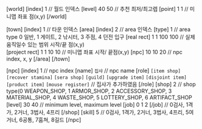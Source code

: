 ﻿[world]
	[index]	1									// 월드 인덱스
	[level]	40	50								// 추천 최저/최고렙
	[point]	1	1								// 미니맵 좌표 점(x,y)
[/world]

[town]
	[index] 1									// 타운 인덱스
	[area]
		[index]	2								// area 인덱스
		[type]	1								// area type   0 일반, 1 게이트, 2 낚시터, 3 주점, 4 던전 입구
		[real rect]		1	1	100	100			// 실제 움직일수 있는 범위 시작/끝 점(x,y)	
		[project rect]	1	1	10	10			// 미니맵 좌표 시작/ 끝점(x,y)
		[npc]			10	10	20				// npc index, x, y
	[/area]
[/town]


[npc]
	[index] 1									// npc index
	[name]	`집샤`								// npc name
	[role]
		`[item shop]`
		`[recover stamina]`
		`[sera shop]`
		`[guild]`
		`[upgrade item]`
		`[disjoint item]`
		`[product item]`
		`[mouse register]`		// 집샤가 추가하였음
	[/role]
	[shop] 2									// shop type(0 WEAPON_SHOP, 1 ARMOR_SHOP, 2 ACCESSORY_SHOP, 3 MATERIAL_SHOP, 4 WASTE_SHOP, 5 LOTTERY_SHOP, 6 ARTIFACT_SHOP
		[level]	30	40							// minimum level, maximum level
		[job]	0	1	2	[/job]				// 0검사, 1격가, 2거너, 3법사, 4프리
	[/shop]
	[skill]	5									// 0검사, 1격가, 2거너, 3법사, 4프리, 5여거너, 6공통, 7훔쳐, 8길드
[/npc]
